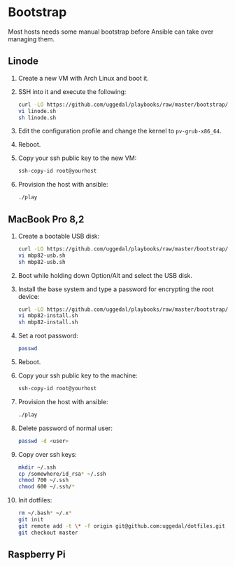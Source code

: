 Bootstrap
=========

Most hosts needs some manual bootstrap before Ansible can take over managing
them.

Linode
------

1. Create a new VM with Arch Linux and boot it.
2. SSH into it and execute the following:

    ```sh
    curl -LO https://github.com/uggedal/playbooks/raw/master/bootstrap/linode.sh
    vi linode.sh
    sh linode.sh
    ```

3. Edit the configuration profile and change the kernel to `pv-grub-x86_64`.
4. Reboot.
5. Copy your ssh public key to the new VM:

    ```sh
    ssh-copy-id root@yourhost
    ```

6. Provision the host with ansible:

    ```sh
    ./play
    ```

MacBook Pro 8,2
---------------

1. Create a bootable USB disk:

    ```sh
    curl -LO https://github.com/uggedal/playbooks/raw/master/bootstrap/mbp82-usb.sh
    vi mbp82-usb.sh
    sh mbp82-usb.sh
    ```

2. Boot while holding down Option/Alt and select the USB disk.
3. Install the base system and type a password for encrypting the root device:

    ```sh
    curl -LO https://github.com/uggedal/playbooks/raw/master/bootstrap/mbp82-install.sh
    vi mbp82-install.sh
    sh mbp82-install.sh
    ```

4. Set a root password:

    ```sh
    passwd
    ```

4. Reboot.
5. Copy your ssh public key to the machine:

    ```sh
    ssh-copy-id root@yourhost
    ```

6. Provision the host with ansible:

    ```sh
    ./play
    ```

7. Delete password of normal user:

    ```sh
    passwd -d <user>
    ```

8. Copy over ssh keys:

    ```sh
    mkdir ~/.ssh
    cp /somewhere/id_rsa* ~/.ssh
    chmod 700 ~/.ssh
    chmod 600 ~/.ssh/*
    ```

9. Init dotfiles:

    ```sh
    rm ~/.bash* ~/.x*
    git init
    git remote add -t \* -f origin git@github.com:uggedal/dotfiles.git
    git checkout master
    ```

Raspberry Pi
------------

